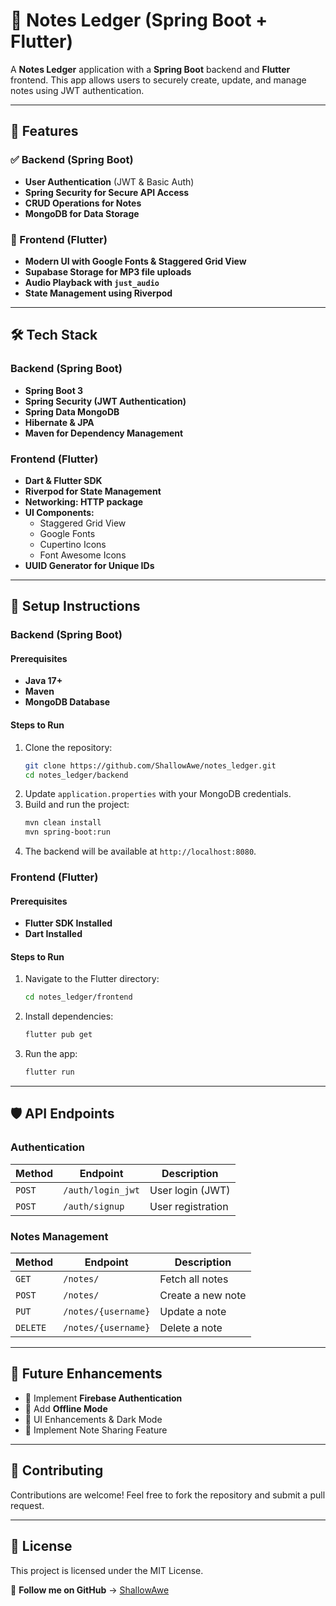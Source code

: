 # 📝 Notes Ledger (Spring Boot + Flutter)

A **Notes Ledger** application with a **Spring Boot** backend and **Flutter** frontend. This app allows users to securely create, update, and manage notes using JWT authentication.

---

## 🚀 Features

### ✅ Backend (Spring Boot)
- **User Authentication** (JWT & Basic Auth)
- **Spring Security for Secure API Access**
- **CRUD Operations for Notes**
- **MongoDB for Data Storage**

### 🎨 Frontend (Flutter)
- **Modern UI with Google Fonts & Staggered Grid View**
- **Supabase Storage for MP3 file uploads**
- **Audio Playback with `just_audio`**
- **State Management using Riverpod**

---

## 🛠️ Tech Stack

### Backend (Spring Boot)
- **Spring Boot 3**
- **Spring Security (JWT Authentication)**
- **Spring Data MongoDB**
- **Hibernate & JPA**
- **Maven for Dependency Management**

### Frontend (Flutter)
- **Dart & Flutter SDK**
- **Riverpod for State Management**
- **Networking: HTTP package**
- **UI Components:**
  - Staggered Grid View
  - Google Fonts
  - Cupertino Icons
  - Font Awesome Icons
- **UUID Generator for Unique IDs**

---

## 📌 Setup Instructions

### Backend (Spring Boot)
#### Prerequisites
- **Java 17+**
- **Maven**
- **MongoDB Database**

#### Steps to Run
1. Clone the repository:
   ```sh
   git clone https://github.com/ShallowAwe/notes_ledger.git
   cd notes_ledger/backend
   ```
2. Update `application.properties` with your MongoDB credentials.
3. Build and run the project:
   ```sh
   mvn clean install
   mvn spring-boot:run
   ```
4. The backend will be available at `http://localhost:8080`.

### Frontend (Flutter)
#### Prerequisites
- **Flutter SDK Installed**
- **Dart Installed**

#### Steps to Run
1. Navigate to the Flutter directory:
   ```sh
   cd notes_ledger/frontend
   ```
2. Install dependencies:
   ```sh
   flutter pub get
   ```
3. Run the app:
   ```sh
   flutter run
   ```

---

## 🛡️ API Endpoints

### Authentication
| Method | Endpoint            | Description          |
|--------|--------------------|----------------------|
| `POST` | `/auth/login_jwt`  | User login (JWT)     |
| `POST` | `/auth/signup`     | User registration    |

### Notes Management
| Method   | Endpoint       | Description              |
|----------|---------------|--------------------------|
| `GET`    | `/notes/`      | Fetch all notes          |
| `POST`   | `/notes/`      | Create a new note        |
| `PUT`    | `/notes/{username}`  | Update a note            |
| `DELETE` | `/notes/{username}`  | Delete a note            |

---

## 🎯 Future Enhancements
- 🔹 Implement **Firebase Authentication**
- 🔹 Add **Offline Mode**
- 🔹 UI Enhancements & Dark Mode
- 🔹 Implement Note Sharing Feature

---

## 🤝 Contributing

Contributions are welcome! Feel free to fork the repository and submit a pull request.

---

## 📜 License

This project is licensed under the MIT License.

🔗 **Follow me on GitHub** → [ShallowAwe](https://github.com/ShallowAwe)

